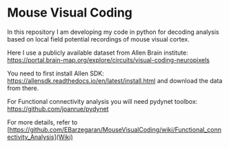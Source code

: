 # Mouse Visual Coding
In this repository I am developing my code in python for decoding analysis based on local field potential recordings of mouse visual cortex.

Here I use a publicly available dataset from Allen Brain institute: https://portal.brain-map.org/explore/circuits/visual-coding-neuropixels

You need to first install Allen SDK: https://allensdk.readthedocs.io/en/latest/install.html and download the data from there.

For Functional connectivity analysis you will need pydynet toolbox: https://github.com/joanrue/pydynet

For more details, refer to [https://github.com/EBarzegaran/MouseVisualCoding/wiki/Functional_connectivity_Analysis](Wiki)
